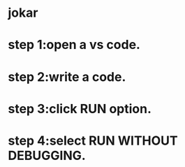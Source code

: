 # jokar
# step 1:open a vs code.


# step 2:write a code.


# step 3:click RUN option.


# step 4:select RUN WITHOUT DEBUGGING.
